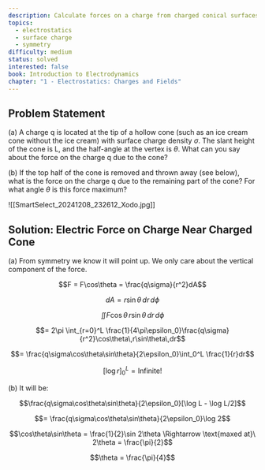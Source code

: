 ```yaml
---
description: Calculate forces on a charge from charged conical surfaces
topics:
  - electrostatics
  - surface charge
  - symmetry
difficulty: medium
status: solved
interested: false
book: Introduction to Electrodynamics
chapter: "1 - Electrostatics: Charges and Fields"
---
```


## Problem Statement
(a) A charge q is located at the tip of a hollow cone (such as an ice cream cone without the ice cream) with surface charge density $\sigma$. The slant height of the cone is L, and the half-angle at the vertex is $\theta$. What can you say about the force on the charge q due to the cone?

(b) If the top half of the cone is removed and thrown away (see below), what is the force on the charge q due to the remaining part of the cone? For what angle $\theta$ is this force maximum?

![[SmartSelect_20241208_232612_Xodo.jpg]]



## Solution: Electric Force on Charge Near Charged Cone

(a) From symmetry we know it will point up.
We only care about the vertical component of the force.

$$F = F\cos\theta = \frac{q\sigma}{r^2}dA$$

$$dA = r\sin\theta\,dr\,d\phi$$

$$\iint F\cos\theta\, r\sin\theta\,dr\,d\phi$$

$$= 2\pi \int_{r=0}^L \frac{1}{4\pi\epsilon_0}\frac{q\sigma}{r^2}\cos\theta\,r\sin\theta\,dr$$

$$= \frac{q\sigma\cos\theta\sin\theta}{2\epsilon_0}\int_0^L \frac{1}{r}dr$$

$$\left[\log r\right]_0^L = \text{Infinite!}$$

(b) It will be:

$$\frac{q\sigma\cos\theta\sin\theta}{2\epsilon_0}[\log L - \log L/2]$$

$$= \frac{q\sigma\cos\theta\sin\theta}{2\epsilon_0}\log 2$$

$$\cos\theta\sin\theta = \frac{1}{2}\sin 2\theta \Rightarrow \text{maxed at}\ 2\theta = \frac{\pi}{2}$$

$$\theta = \frac{\pi}{4}$$